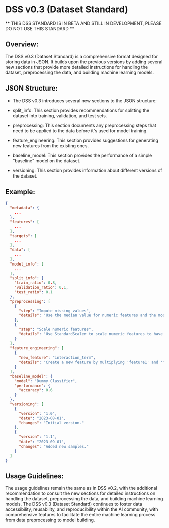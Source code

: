 # DSS v0.3 (Dataset Standard)

** THIS DSS STANDARD IS IN BETA AND STILL IN DEVELOPMENT, PLEASE DO NOT USE THIS STANDARD **

## Overview:
The DSS v0.3 (Dataset Standard) is a comprehensive format designed for storing data in JSON. It builds upon the previous versions by adding several new sections that provide more detailed instructions for handling the dataset, preprocessing the data, and building machine learning models.

## JSON Structure:
- The DSS v0.3 introduces several new sections to the JSON structure:

- split_info: This section provides recommendations for splitting the dataset into training, validation, and test sets.

- preprocessing: This section documents any preprocessing steps that need to be applied to the data before it's used for model training.

- feature_engineering: This section provides suggestions for generating new features from the existing ones.

- baseline_model: This section provides the performance of a simple "baseline" model on the dataset.

- versioning: This section provides information about different versions of the dataset.

## Example:
```json
{
  "metadata": {
    ...
  },
  "features": [
    ...
  ],
  "targets": [
    ...
  ],
  "data": [
    ...
  ],
  "model_info": [
    ...
  ],
  "split_info": {
    "train_ratio": 0.8,
    "validation_ratio": 0.1,
    "test_ratio": 0.1
  },
  "preprocessing": [
    {
      "step": "Impute missing values",
      "details": "Use the median value for numeric features and the most frequent value for categorical features."
    },
    {
      "step": "Scale numeric features",
      "details": "Use StandardScaler to scale numeric features to have zero mean and unit variance."
    }
  ],
  "feature_engineering": [
    {
      "new_feature": "interaction_term",
      "details": "Create a new feature by multiplying 'feature1' and 'feature2'."
    }
  ],
  "baseline_model": {
    "model": "Dummy Classifier",
    "performance": {
      "accuracy": 0.6
    }
  },
  "versioning": [
    {
      "version": "1.0",
      "date": "2023-08-01",
      "changes": "Initial version."
    },
    {
      "version": "1.1",
      "date": "2023-09-01",
      "changes": "Added new samples."
    }
  ]
}
```
## Usage Guidelines:
The usage guidelines remain the same as in DSS v0.2, with the additional recommendation to consult the new sections for detailed instructions on handling the dataset, preprocessing the data, and building machine learning models.
The DSS v0.3 (Dataset Standard) continues to foster data accessibility, reusability, and reproducibility within the AI community, with comprehensive features to facilitate the entire machine learning process from data preprocessing to model building.
